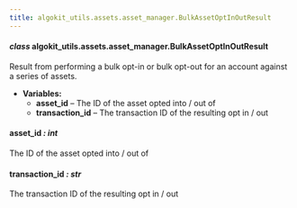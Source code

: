 ```yaml
---
title: algokit_utils.assets.asset_manager.BulkAssetOptInOutResult
---
```


#### _class_ algokit_utils.assets.asset_manager.BulkAssetOptInOutResult

Result from performing a bulk opt-in or bulk opt-out for an account against a series of assets.

- **Variables:**
  - **asset_id** – The ID of the asset opted into / out of
  - **transaction_id** – The transaction ID of the resulting opt in / out

#### asset_id _: int_

The ID of the asset opted into / out of

#### transaction_id _: str_

The transaction ID of the resulting opt in / out
